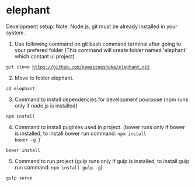 # elephant

Development setup:
Note: Node.js, git must be already installed in your system.

1. Use following command on git bash command terminal after going to your prefered folder (This command will create folder named 'elephant' which contant ui project)

  <code>git clone https://github.com/namasteashoka/elephant.git</code>
  
  2. Move to folder elephant.
  
  <code>cd elephant</code>
  
  3. Command to install dependencies for development pourpose (npm runs only if node.js is installed)
  
  <code>npm install</code>
  
  4. Command to install puginies used in project. (bower runs only if bower is installed, to install bower run command: <code>npm install bower -g </code>)
  
  <code>bower install</code>
  
  5. Command to run project (gulp runs only if gulp is installed, to install gulp run command: <code>npm install gulp -g</code>)
  
  <code>gulp serve</code>
